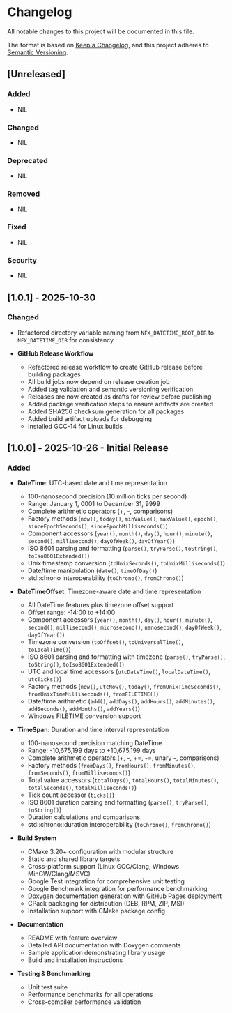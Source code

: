 # Changelog

All notable changes to this project will be documented in this file.

The format is based on [Keep a Changelog](https://keepachangelog.com/en/1.1.0/),
and this project adheres to [Semantic Versioning](https://semver.org/spec/v2.0.0.html).

## [Unreleased]

### Added

- NIL

### Changed

- NIL

### Deprecated

- NIL

### Removed

- NIL

### Fixed

- NIL

### Security

- NIL

## [1.0.1] - 2025-10-30

### Changed

- Refactored directory variable naming from `NFX_DATETIME_ROOT_DIR` to `NFX_DATETIME_DIR` for consistency

- **GitHub Release Workflow**
  - Refactored release workflow to create GitHub release before building packages
  - All build jobs now depend on release creation job
  - Added tag validation and semantic versioning verification
  - Releases are now created as drafts for review before publishing
  - Added package verification steps to ensure artifacts are created
  - Added SHA256 checksum generation for all packages
  - Added build artifact uploads for debugging
  - Installed GCC-14 for Linux builds

## [1.0.0] - 2025-10-26 - Initial Release

### Added

- **DateTime**: UTC-based date and time representation

  - 100-nanosecond precision (10 million ticks per second)
  - Range: January 1, 0001 to December 31, 9999
  - Complete arithmetic operators (+, -, comparisons)
  - Factory methods (`now()`, `today()`, `minValue()`, `maxValue()`, `epoch()`, `sinceEpochSeconds()`, `sinceEpochMilliseconds()`)
  - Component accessors (`year()`, `month()`, `day()`, `hour()`, `minute()`, `second()`, `millisecond()`, `dayOfWeek()`, `dayOfYear()`)
  - ISO 8601 parsing and formatting (`parse()`, `tryParse()`, `toString()`, `toIso8601Extended()`)
  - Unix timestamp conversion (`toUnixSeconds()`, `toUnixMilliseconds()`)
  - Date/time manipulation (`date()`, `timeOfDay()`)
  - std::chrono interoperability (`toChrono()`, `fromChrono()`)

- **DateTimeOffset**: Timezone-aware date and time representation

  - All DateTime features plus timezone offset support
  - Offset range: -14:00 to +14:00
  - Component accessors (`year()`, `month()`, `day()`, `hour()`, `minute()`, `second()`, `millisecond()`, `microsecond()`, `nanosecond()`, `dayOfWeek()`, `dayOfYear()`)
  - Timezone conversion (`toOffset()`, `toUniversalTime()`, `toLocalTime()`)
  - ISO 8601 parsing and formatting with timezone (`parse()`, `tryParse()`, `toString()`, `toIso8601Extended()`)
  - UTC and local time accessors (`utcDateTime()`, `localDateTime()`, `utcTicks()`)
  - Factory methods (`now()`, `utcNow()`, `today()`, `fromUnixTimeSeconds()`, `fromUnixTimeMilliseconds()`, `fromFILETIME()`)
  - Date/time arithmetic (`add()`, `addDays()`, `addHours()`, `addMinutes()`, `addSeconds()`, `addMonths()`, `addYears()`)
  - Windows FILETIME conversion support

- **TimeSpan**: Duration and time interval representation

  - 100-nanosecond precision matching DateTime
  - Range: -10,675,199 days to +10,675,199 days
  - Complete arithmetic operators (+, -, +=, -=, unary -, comparisons)
  - Factory methods (`fromDays()`, `fromHours()`, `fromMinutes()`, `fromSeconds()`, `fromMilliseconds()`)
  - Total value accessors (`totalDays()`, `totalHours()`, `totalMinutes()`, `totalSeconds()`, `totalMilliseconds()`)
  - Tick count accessor (`ticks()`)
  - ISO 8601 duration parsing and formatting (`parse()`, `tryParse()`, `toString()`)
  - Duration calculations and comparisons
  - std::chrono::duration interoperability (`toChrono()`, `fromChrono()`)

- **Build System**

  - CMake 3.20+ configuration with modular structure
  - Static and shared library targets
  - Cross-platform support (Linux GCC/Clang, Windows MinGW/Clang/MSVC)
  - Google Test integration for comprehensive unit testing
  - Google Benchmark integration for performance benchmarking
  - Doxygen documentation generation with GitHub Pages deployment
  - CPack packaging for distribution (DEB, RPM, ZIP, MSI)
  - Installation support with CMake package config

- **Documentation**

  - README with feature overview
  - Detailed API documentation with Doxygen comments
  - Sample application demonstrating library usage
  - Build and installation instructions

- **Testing & Benchmarking**
  - Unit test suite
  - Performance benchmarks for all operations
  - Cross-compiler performance validation
